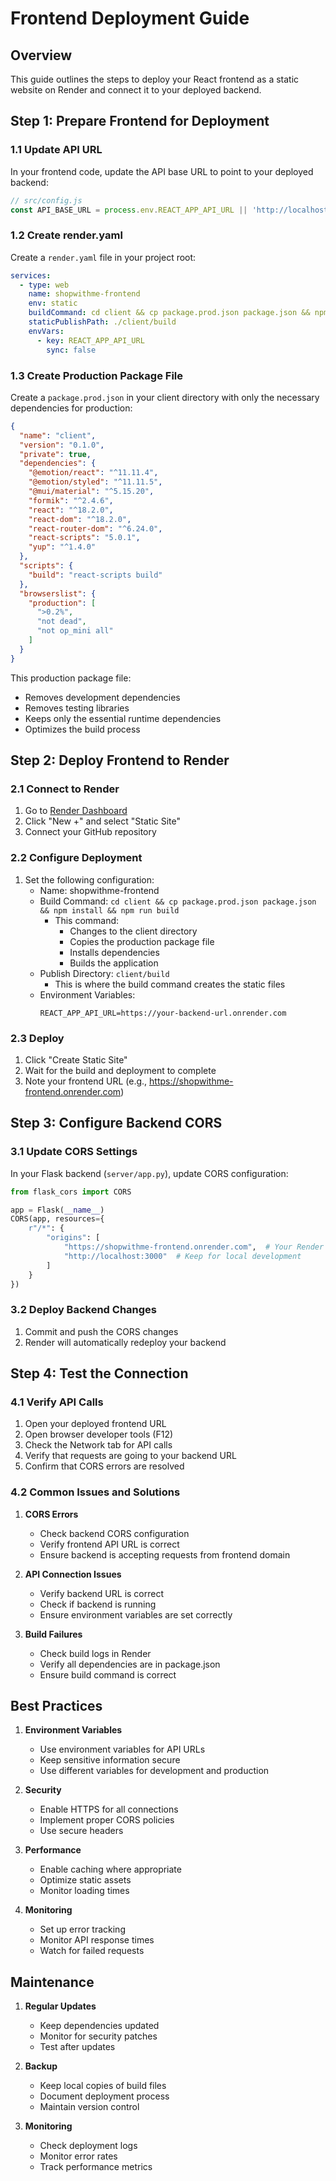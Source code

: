 # Frontend Deployment Guide

## Overview
This guide outlines the steps to deploy your React frontend as a static website on Render and connect it to your deployed backend.

## Step 1: Prepare Frontend for Deployment

### 1.1 Update API URL
In your frontend code, update the API base URL to point to your deployed backend:

```javascript
// src/config.js
const API_BASE_URL = process.env.REACT_APP_API_URL || 'http://localhost:5555';
```

### 1.2 Create render.yaml
Create a `render.yaml` file in your project root:

```yaml
services:
  - type: web
    name: shopwithme-frontend
    env: static
    buildCommand: cd client && cp package.prod.json package.json && npm install && npm run build
    staticPublishPath: ./client/build
    envVars:
      - key: REACT_APP_API_URL
        sync: false
```

### 1.3 Create Production Package File
Create a `package.prod.json` in your client directory with only the necessary dependencies for production:

```json
{
  "name": "client",
  "version": "0.1.0",
  "private": true,
  "dependencies": {
    "@emotion/react": "^11.11.4",
    "@emotion/styled": "^11.11.5",
    "@mui/material": "^5.15.20",
    "formik": "^2.4.6",
    "react": "^18.2.0",
    "react-dom": "^18.2.0",
    "react-router-dom": "^6.24.0",
    "react-scripts": "5.0.1",
    "yup": "^1.4.0"
  },
  "scripts": {
    "build": "react-scripts build"
  },
  "browserslist": {
    "production": [
      ">0.2%",
      "not dead",
      "not op_mini all"
    ]
  }
}
```

This production package file:
- Removes development dependencies
- Removes testing libraries
- Keeps only the essential runtime dependencies
- Optimizes the build process

## Step 2: Deploy Frontend to Render

### 2.1 Connect to Render
1. Go to [Render Dashboard](https://dashboard.render.com/)
2. Click "New +" and select "Static Site"
3. Connect your GitHub repository

### 2.2 Configure Deployment
1. Set the following configuration:
   - Name: shopwithme-frontend
   - Build Command: `cd client && cp package.prod.json package.json && npm install && npm run build`
     - This command:
       - Changes to the client directory
       - Copies the production package file
       - Installs dependencies
       - Builds the application
   - Publish Directory: `client/build`
     - This is where the build command creates the static files
   - Environment Variables:
     ```
     REACT_APP_API_URL=https://your-backend-url.onrender.com
     ```

### 2.3 Deploy
1. Click "Create Static Site"
2. Wait for the build and deployment to complete
3. Note your frontend URL (e.g., https://shopwithme-frontend.onrender.com)

## Step 3: Configure Backend CORS

### 3.1 Update CORS Settings
In your Flask backend (`server/app.py`), update CORS configuration:

```python
from flask_cors import CORS

app = Flask(__name__)
CORS(app, resources={
    r"/*": {
        "origins": [
            "https://shopwithme-frontend.onrender.com",  # Your Render frontend URL
            "http://localhost:3000"  # Keep for local development
        ]
    }
})
```

### 3.2 Deploy Backend Changes
1. Commit and push the CORS changes
2. Render will automatically redeploy your backend

## Step 4: Test the Connection

### 4.1 Verify API Calls
1. Open your deployed frontend URL
2. Open browser developer tools (F12)
3. Check the Network tab for API calls
4. Verify that requests are going to your backend URL
5. Confirm that CORS errors are resolved

### 4.2 Common Issues and Solutions
1. **CORS Errors**
   - Check backend CORS configuration
   - Verify frontend API URL is correct
   - Ensure backend is accepting requests from frontend domain

2. **API Connection Issues**
   - Verify backend URL is correct
   - Check if backend is running
   - Ensure environment variables are set correctly

3. **Build Failures**
   - Check build logs in Render
   - Verify all dependencies are in package.json
   - Ensure build command is correct

## Best Practices

1. **Environment Variables**
   - Use environment variables for API URLs
   - Keep sensitive information secure
   - Use different variables for development and production

2. **Security**
   - Enable HTTPS for all connections
   - Implement proper CORS policies
   - Use secure headers

3. **Performance**
   - Enable caching where appropriate
   - Optimize static assets
   - Monitor loading times

4. **Monitoring**
   - Set up error tracking
   - Monitor API response times
   - Watch for failed requests

## Maintenance

1. **Regular Updates**
   - Keep dependencies updated
   - Monitor for security patches
   - Test after updates

2. **Backup**
   - Keep local copies of build files
   - Document deployment process
   - Maintain version control

3. **Monitoring**
   - Check deployment logs
   - Monitor error rates
   - Track performance metrics 